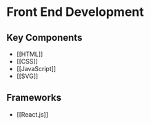 # Front End Development

## Key Components

- [[HTML]]
- [[CSS]]
- [[JavaScript]]
- [[SVG]]

## Frameworks

- [[React.js]]